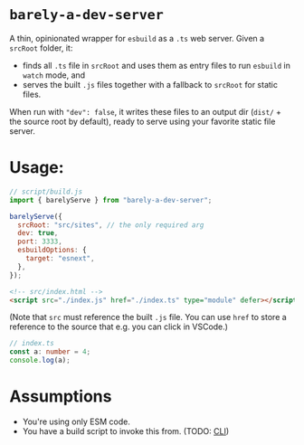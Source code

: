 # `barely-a-dev-server`

A thin, opinionated wrapper for `esbuild` as a `.ts` web server. Given a `srcRoot` folder, it:

- finds all `.ts` file in `srcRoot` and uses them as entry files to run `esbuild` in `watch` mode, and
- serves the built `.js` files together with a fallback to `srcRoot` for static files.

When run with `"dev": false`, it writes these files to an output dir (`dist/` + the source root by default), ready to serve using your favorite static file server.

# Usage:

```js
// script/build.js
import { barelyServe } from "barely-a-dev-server";

barelyServe({
  srcRoot: "src/sites", // the only required arg
  dev: true,
  port: 3333,
  esbuildOptions: {
    target: "esnext",
  },
});
```

```html
<!-- src/index.html -->
<script src="./index.js" href="./index.ts" type="module" defer></script>
```

(Note that `src` must reference the built `.js` file. You can use `href` to store a reference to the source that e.g. you can click in VSCode.)

```ts
// index.ts
const a: number = 4;
console.log(a);
```

# Assumptions

- You're using only ESM code.
- You have a build script to invoke this from. (TODO: [CLI](https://github.com/lgarron/barely-a-dev-server/issues/1))
